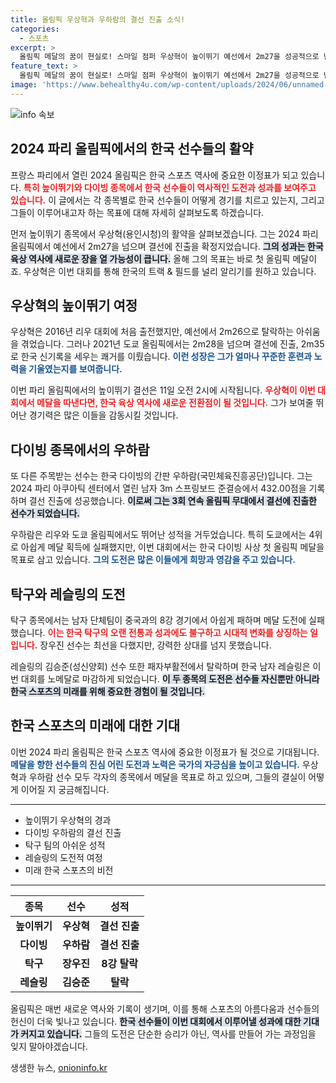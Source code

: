 ```yaml
---
title: 올림픽 우상혁과 우하람의 결선 진출 소식!
categories:
  - 스포츠
excerpt: >
  올림픽 메달의 꿈이 현실로! 스마일 점퍼 우상혁이 높이뛰기 예선에서 2m27을 성공적으로 넘으며 결선 진출을 확정했습니다. 한국 육상의 새로운 역사를 쓸 그의 도전에 주목하세요!
feature_text: >
  올림픽 메달의 꿈이 현실로! 스마일 점퍼 우상혁이 높이뛰기 예선에서 2m27을 성공적으로 넘으며 결선 진출을 확정했습니다. 한국 육상의 새로운 역사를 쓸 그의 도전에 주목하세요!
image: 'https://www.behealthy4u.com/wp-content/uploads/2024/06/unnamed-file.png'
---
```


<p><img src="https://www.behealthy4u.com/wp-content/uploads/2024/06/unnamed-file.png" alt="info 속보" /></p>

<h2 data-ke-size="size26">2024 파리 올림픽에서의 한국 선수들의 활약</h2>

<p data-ke-size="size16">프랑스 파리에서 열린 2024 올림픽은 한국 스포츠 역사에 중요한 이정표가 되고 있습니다. <b><span style="color: #ee2323;">특히 높이뛰기와 다이빙 종목에서 한국 선수들이 역사적인 도전과 성과를 보여주고 있습니다.</span></b> 이 글에서는 각 종목별로 한국 선수들이 어떻게 경기를 치르고 있는지, 그리고 그들이 이루어내고자 하는 목표에 대해 자세히 살펴보도록 하겠습니다.</p>

<p data-ke-size="size16">먼저 높이뛰기 종목에서 우상혁(용인시청)의 활약을 살펴보겠습니다. 그는 2024 파리 올림픽에서 예선에서 2m27을 넘으며 결선에 진출을 확정지었습니다. <b><span style="background-color: #21538527;">그의 성과는 한국 육상 역사에 새로운 장을 열 가능성이 큽니다.</span></b> 올해 그의 목표는 바로 첫 올림픽 메달이죠. 우상혁은 이번 대회를 통해 한국의 트랙 & 필드를 널리 알리기를 원하고 있습니다.</p>

<h2 data-ke-size="size26">우상혁의 높이뛰기 여정</h2>

<p data-ke-size="size16">우상혁은 2016년 리우 대회에 처음 출전했지만, 예선에서 2m26으로 탈락하는 아쉬움을 겪었습니다. 그러나 2021년 도쿄 올림픽에서는 2m28을 넘으며 결선에 진출, 2m35로 한국 신기록을 세우는 쾌거를 이뤘습니다. <b><span style="color: #1a5490;">이런 성장은 그가 얼마나 꾸준한 훈련과 노력을 기울였는지를 보여줍니다.</span></b></p>

<p data-ke-size="size16">이번 파리 올림픽에서의 높이뛰기 결선은 11일 오전 2시에 시작됩니다. <b><span style="color: #ee2323;">우상혁이 이번 대회에서 메달을 따낸다면, 한국 육상 역사에 새로운 전환점이 될 것입니다.</span></b> 그가 보여줄 뛰어난 경기력은 많은 이들을 감동시킬 것입니다.</p>

<h2 data-ke-size="size26">다이빙 종목에서의 우하람</h2>

<p data-ke-size="size16">또 다른 주목받는 선수는 한국 다이빙의 간판 우하람(국민체육진흥공단)입니다. 그는 2024 파리 아쿠아틱 센터에서 열린 남자 3m 스프링보드 준결승에서 432.00점을 기록하며 결선 진출에 성공했습니다. <b><span style="background-color: #21538527;">이로써 그는 3회 연속 올림픽 무대에서 결선에 진출한 선수가 되었습니다.</span></b></p>

<p data-ke-size="size16">우하람은 리우와 도쿄 올림픽에서도 뛰어난 성적을 거두었습니다. 특히 도쿄에서는 4위로 아쉽게 메달 획득에 실패했지만, 이번 대회에서는 한국 다이빙 사상 첫 올림픽 메달을 목표로 삼고 있습니다. <b><span style="color: #1a5490;">그의 도전은 많은 이들에게 희망과 영감을 주고 있습니다.</span></b></p>

<h2 data-ke-size="size26">탁구와 레슬링의 도전</h2>

<p data-ke-size="size16">탁구 종목에서는 남자 단체팀이 중국과의 8강 경기에서 아쉽게 패하며 메달 도전에 실패했습니다. <b><span style="color: #ee2323;">이는 한국 탁구의 오랜 전통과 성과에도 불구하고 시대적 변화를 상징하는 일입니다.</span></b> 장우진 선수는 최선을 다했지만, 강력한 상대를 넘지 못했습니다.</p>

<p data-ke-size="size16">레슬링의 김승준(성신양회) 선수 또한 패자부활전에서 탈락하며 한국 남자 레슬링은 이번 대회를 노메달로 마감하게 되었습니다. <b><span style="background-color: #21538527;">이 두 종목의 도전은 선수들 자신뿐만 아니라 한국 스포츠의 미래를 위해 중요한 경험이 될 것입니다.</span></b></p>

<h2 data-ke-size="size26">한국 스포츠의 미래에 대한 기대</h2>

<p data-ke-size="size16">이번 2024 파리 올림픽은 한국 스포츠 역사에 중요한 이정표가 될 것으로 기대됩니다. <b><span style="color: #1a5490;">메달을 향한 선수들의 진심 어린 도전과 노력은 국가의 자긍심을 높이고 있습니다.</span></b> 우상혁과 우하람 선수 모두 각자의 종목에서 메달을 목표로 하고 있으며, 그들의 결실이 어떻게 이어질 지 궁금해집니다.</p>

<hr>

<ul>
  <li>높이뛰기 우상혁의 경과</li>
  <li>다이빙 우하람의 결선 진출</li>
  <li>탁구 팀의 아쉬운 성적</li>
  <li>레슬링의 도전적 여정</li>
  <li>미래 한국 스포츠의 비전</li>
</ul>

<hr>

<table>
  <thead>
    <tr>
      <th style="text-align: center; height: 17px;"><b>종목</b></th>
      <th style="text-align: center; height: 17px;"><b>선수</b></th>
      <th style="text-align: center; height: 17px;"><b>성적</b></th>
    </tr>
  </thead>
  <tbody>
    <tr>
      <td style="text-align: center; height: 17px;"><b>높이뛰기</b></td>
      <td style="text-align: center; height: 17px;"><b>우상혁</b></td>
      <td style="text-align: center; height: 17px;"><b>결선 진출</b></td>
    </tr>
    <tr>
      <td style="text-align: center; height: 17px;"><b>다이빙</b></td>
      <td style="text-align: center; height: 17px;"><b>우하람</b></td>
      <td style="text-align: center; height: 17px;"><b>결선 진출</b></td>
    </tr>
    <tr>
      <td style="text-align: center; height: 17px;"><b>탁구</b></td>
      <td style="text-align: center; height: 17px;"><b>장우진</b></td>
      <td style="text-align: center; height: 17px;"><b>8강 탈락</b></td>
    </tr>
    <tr>
      <td style="text-align: center; height: 17px;"><b>레슬링</b></td>
      <td style="text-align: center; height: 17px;"><b>김승준</b></td>
      <td style="text-align: center; height: 17px;"><b>탈락</b></td>
    </tr>
  </tbody>
</table>

<p data-ke-size="size16">올림픽은 매번 새로운 역사와 기록이 생기며, 이를 통해 스포츠의 아름다움과 선수들의 헌신이 더욱 빛나고 있습니다. <b><span style="background-color: #21538527;">한국 선수들이 이번 대회에서 이루어낼 성과에 대한 기대가 커지고 있습니다.</span></b> 그들의 도전은 단순한 승리가 아닌, 역사를 만들어 가는 과정임을 잊지 말아야겠습니다.</p>
생생한 뉴스, <a href="https://onioninfo.kr" rel="dofollow">onioninfo.kr</a>


